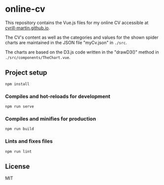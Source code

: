 # online-cv

This repository contains the Vue.js files for my online CV accessible at [cyrill-martin.github.io](https://cyrill-martin.github.io).

The CV's content as well as the categories and values for the shown spider charts are maintained in the JSON file "myCv.json" in ``./src``. 

The charts are based on the D3.js code written in the "drawD3()" method in ``./src/components/TheChart.vue``.

## Project setup
```
npm install
```

### Compiles and hot-reloads for development
```
npm run serve
```

### Compiles and minifies for production
```
npm run build
```

### Lints and fixes files
```
npm run lint
```
## License

MIT
